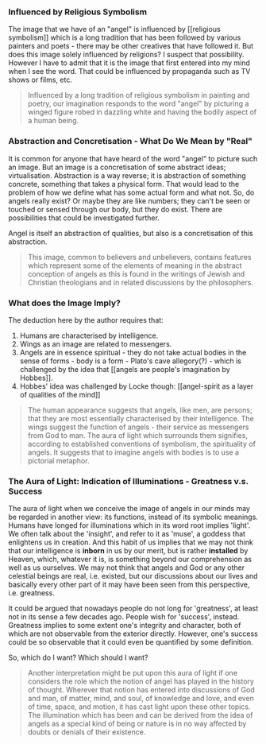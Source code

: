 ### Influenced by Religious Symbolism
The image that we have of an "angel" is influenced by [[religious symbolism]] which is a long tradition that has been followed by various painters and poets - there may be other creatives that have followed it. But does this image solely influenced by religions? I suspect that possibility. However I have to admit that it is the image that first entered into my mind when I see the word. That could be influenced by propaganda such as TV shows or films, etc.

> Influenced by a long tradition of religious symbolism in painting and poetry, our imagination responds to the word "angel" by picturing a winged figure robed in dazzling white and having the bodily aspect of a human being.

### Abstraction and Concretisation - What Do We Mean by "Real"
It is common for anyone that have heard of the word "angel" to picture such an image. But an image is a concretisation of some abstract ideas; virtualisation. Abstraction is a way reverse; it is abstraction of something concrete, something that takes a physical form. That would lead to the problem of how we define what has some actual form and what not. So, do angels really exist? Or maybe they are like numbers; they can't be seen or touched or sensed through our body, but they do exist. There are possibilities that could be investigated further.

Angel is itself an abstraction of qualities, but also is a concretisation of this abstraction.

> This image, common to believers and unbelievers, contains features which represent some of the elements of meaning in the abstract conception of angels as this is found in the writings of Jewish and Christian theologians and in related discussions by the philosophers.

### What does the Image Imply?

The deduction here by the author requires that:

1.  Humans are characterised by intelligence.
2.  Wings as an image are related to messengers.
3.  Angels are in essence spiritual - they do not take actual bodies in the sense of forms - body is a form - Plato's cave allegory(?) - which is challenged by the idea that [[angels are people's imagination by Hobbes]].
4.  Hobbes' idea was challenged by Locke though: [[angel-spirit as a layer of qualities of the mind]]

> The human appearance suggests that angels, like men, are persons; that they are most essentially characterised by their intelligence. The wings suggest the function of angels - their service as messengers from God to man. The aura of light which surrounds them signifies, according to established conventions of symbolism, the spirituality of angels. It suggests that to imagine angels with bodies is to use a pictorial metaphor.


### The Aura of Light: Indication of Illuminations - Greatness v.s. Success

The aura of light when we conceive the image of angels in our minds may be regarded in another view: its functions, instead of its symbolic meanings. Humans have longed for illuminations which in its word root implies 'light'. We often talk about the 'insight', and refer to it as 'muse', a goddess that enlightens us in creation. And this habit of us implies that we may not think that our intelligence is **inborn** in us by our merit, but is rather **installed** by Heaven, which, whatever it is, is something beyond our comprehension as well as us ourselves. We may not think that angels and God or any other celestial beings are real, i.e. existed, but our discussions about our lives and basically every other part of it may have been seen from this perspective, i.e. greatness.

It could be argued that nowadays people do not long for 'greatness', at least not in its sense a few decades ago. People wish for 'success', instead. Greatness implies to some extent one's integrity and character, both of which are not observable from the exterior directly. However, one's success could be so observable that it could even be quantified by some definition.

So, which do I want? Which should I want?

> Another interpretation might be put upon this aura of light if one considers the role which the notion of angel has played in the history of thought. Wherever that notion has entered into discussions of God and man, of matter, mind, and soul, of knowledge and love, and even of time, space, and motion, it has cast light upon these other topics. The illumination which has been and can be derived from the idea of angels as a special kind of being or nature is in no way affected by doubts or denials of their existence.
